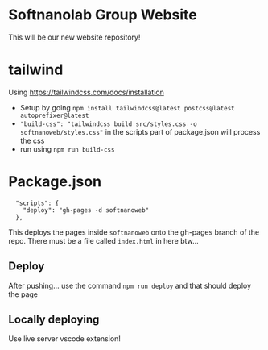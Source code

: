 # Softnanolab Group Website

This will be our new website repository!

# tailwind

Using https://tailwindcss.com/docs/installation

- Setup by going `npm install tailwindcss@latest postcss@latest autoprefixer@latest`
- `"build-css": "tailwindcss build src/styles.css -o softnanoweb/styles.css"` in the scripts part of package.json will process the css
- run using `npm run build-css`

# Package.json

```
  "scripts": {
    "deploy": "gh-pages -d softnanoweb"
  },
```

This deploys the pages inside `softnanoweb` onto the gh-pages branch of the repo. There must be a file called `index.html` in here btw...

## Deploy

After pushing... use the command `npm run deploy` and that should deploy the page

## Locally deploying

Use live server vscode extension!